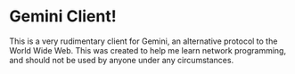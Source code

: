# Gemini Client!

This is a very rudimentary client for Gemini, an alternative protocol to the World Wide Web. This was created to help me learn network programming,
and should not be used by anyone under any circumstances.
